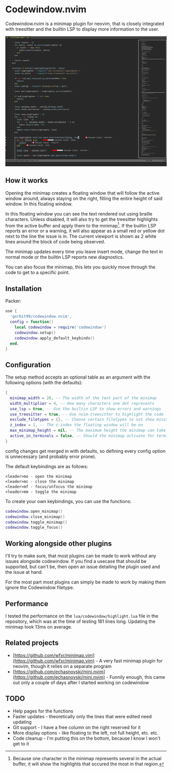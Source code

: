 # Codewindow.nvim

Codewindow.nvim is a minimap plugin for neovim, that is closely integrated with treesitter and the builtin LSP to display more information to the user.

![Codewindow in action](./res/demo.png)

## How it works

Opening the minimap creates a floating window that will follow the active window around, always staying on the right, filling the entire height of said window. In this floating window.

In this floating window you can see the text rendered out using braille characters. Unless disabled, it will also try to get the treesitter highlights from the active buffer and apply them to the minimap[^1]. If the builtin LSP reports an error
or a warning, it will also appear as a small red or yellow dot next to the line the issue is in. The current viewport is shown as 2 white lines around the block of code being observed.

The minimap updates every time you leave insert mode, change the text in normal mode or the builtin LSP reports new diagnostics.

You can also focus the minimap, this lets you quickly move through the code to get to a specific point.

[^1]: Because one character in the minimap represents several in the actual buffer, it will show the highlights that occured the most in that region.

## Installation

Packer:
```lua
use {
  'gorbit99/codewindow.nvim',
  config = function()
    local codewindow = require('codewindow')
    codewindow.setup()
    codewindow.apply_default_keybinds()
  end,
}
```

## Configuration

The setup method accepts an optional table as an argument with the following options (with the defaults):
```lua
{
  minimap_width = 20, -- The width of the text part of the minimap
  width_multiplier = 4, -- How many characters one dot represents
  use_lsp = true, -- Use the builtin LSP to show errors and warnings
  use_treesitter = true, -- Use nvim-treesitter to highlight the code
  exclude_filetypes = {}, -- Choose certain filetypes to not show minimap on
  z_index = 1, -- The z-index the floating window will be on
  max_minimap_height = nil, -- The maximum height the minimap can take (including borders)
  active_in_terminals = false, -- Should the minimap activate for terminal buffers
}
```
config changes get merged in with defaults, so defining every config option is unnecessary (and probably error prone).

The default keybindings are as follows:
```
<leader>mo - open the minimap
<leader>mc - close the minimap
<leader>mf - focus/unfocus the minimap
<leader>mm - toggle the minimap
```

To create your own keybindings, you can use the functions:
```lua
codewindow.open_minimap()
codewindow.close_minimap()
codewindow.toggle_minimap()
codewindow.toggle_focus()
```

## Working alongside other plugins

I'll try to make sure, that most plugins can be made to work without any issues alongside codewindow. If you find a usecase that should be supported, but can't be, then open an issue detailing the plugin used and the issue at hand.

For the most part most plugins can simply be made to work by making them ignore the Codewindow filetype.

## Performance

I tested the performance on the `lua/codewindow/highlight.lua` file in the repository, which was at the time of testing 181 lines long. Updating the minimap took 13ms on average.

## Related projects

- [https://github.com/wfxr/minimap.vim](https://github.com/wfxr/minimap.vim) - A very fast minimap plugin for neovim, though it relies on a separate program
- [https://github.com/echasnovski/mini.nvim](https://github.com/echasnovski/mini.nvim) - Funnily enough, this came out only a couple of days after I started working on codewindow

## TODO

- Help pages for the functions
- Faster updates - theoretically only the lines that were edited need updating
- Git support - I have a free column on the right reserved for it
- More display options - like floating to the left, not full height, etc. etc.
- Code cleanup - I'm putting this on the bottom, because I know I won't get to it
